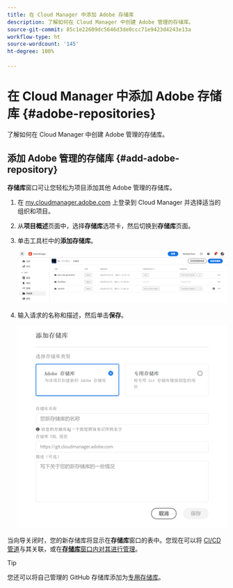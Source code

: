 ```yaml
---
title: 在 Cloud Manager 中添加 Adobe 存储库
description: 了解如何在 Cloud Manager 中创建 Adobe 管理的存储库。
source-git-commit: 85c1e22609dc5646d3de0ccc71e9423d4243e13a
workflow-type: ht
source-wordcount: '145'
ht-degree: 100%

---
```



# 在 Cloud Manager 中添加 Adobe 存储库 {#adobe-repositories}

了解如何在 Cloud Manager 中创建 Adobe 管理的存储库。

## 添加 Adobe 管理的存储库 {#add-adobe-repository}

**存储库**&#x200B;窗口可让您轻松为项目添加其他 Adobe 管理的存储库。

1. 在 [my.cloudmanager.adobe.com](https://my.cloudmanager.adobe.com/) 上登录到 Cloud Manager 并选择适当的组织和项目。

1. 从&#x200B;**项目概述**&#x200B;页面中，选择&#x200B;**存储库**&#x200B;选项卡，然后切换到&#x200B;**存储库**&#x200B;页面。

1. 单击工具栏中的&#x200B;**添加存储库**。

   ![添加“存储库”按钮](assets/repositories.png)

1. 输入请求的名称和描述，然后单击&#x200B;**保存**。

   ![添加“存储库”对话框](assets/add-repository-wizard.png)

当向导关闭时，您的新存储库将显示在&#x200B;**存储库**&#x200B;窗口的表中。您现在可以将 [CI/CD 管道](/help/overview/ci-cd-pipelines.md)与其关联，或在&#x200B;[**存储库**&#x200B;窗口内对其进行管理](managing-repositories.md)。

>[!TIP]
>
>您还可以将自己管理的 GitHub 存储库添加为[专用存储库](private-repositories.md)。
